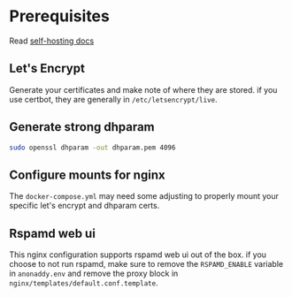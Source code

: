 # Prerequisites

Read [self-hosting docs](https://anonaddy.com/self-hosting/)

## Let's Encrypt

Generate your certificates and make note of where they are stored. if you use
certbot, they are generally in `/etc/letsencrypt/live`.

## Generate strong dhparam

```sh
sudo openssl dhparam -out dhparam.pem 4096
```

## Configure mounts for nginx

The `docker-compose.yml` may need some adjusting to properly mount your
specific let's encrypt and dhparam certs.

## Rspamd web ui

This nginx configuration supports rspamd web ui out of the box. if you choose
to not run rspamd, make sure to remove the `RSPAMD_ENABLE` variable in
`anonaddy.env` and remove the proxy block in `nginx/templates/default.conf.template`.
